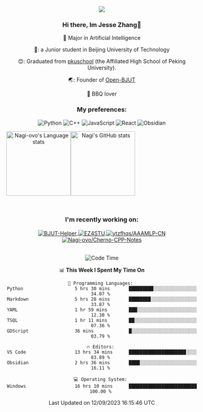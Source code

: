 <div align="center">
  <img src="/assets/gif.webp" style="max-width: 100%; height: auto;">

 ### Hi there, Im Jesse Zhang👋
  :orange_book: Major in Artificial Intelligence
  
  🔬: a Junior student in Beijing University of Technology
  
  😊: Graduated from [pkuschool](https://www.pkuschool.edu.cn/) (the Affiliated High School of Peking University).
  
  🌏: Founder of [Open-BJUT](https://github.com/Open-BJUT)
  
  :meat_on_bone: BBQ lover

### My preferences:
![Python](https://img.shields.io/badge/python-3670A0?style=for-the-badge&logo=python&logoColor=ffdd54)
![C++](https://img.shields.io/badge/c++-%2300599C.svg?style=for-the-badge&logo=c%2B%2B&logoColor=white)
![JavaScript](https://img.shields.io/badge/javascript-%23323330.svg?style=for-the-badge&logo=javascript&logoColor=%23F7DF1E)
![React](https://img.shields.io/badge/react-%2320232a.svg?style=for-the-badge&logo=react&logoColor=%2361DAFB)
![Obsidian](https://img.shields.io/badge/Obsidian-%23483699.svg?style=for-the-badge&logo=obsidian&logoColor=white)
 <!-- ![Docker](https://img.shields.io/badge/docker-%230db7ed.svg?style=for-the-badge&logo=docker&logoColor=white) -->


<div style="display:flex; flex-wrap:wrap; height: 200px;">
  <img height="170" src="https://github-readme-stats-git-main-nagi-ovo.vercel.app/api/top-langs/?username=Nagi-ovo&hide=css,scss,html,java,typescript&layout=compact&card_width=345&card_height=400" alt="Nagi-ovo's Language stats">
  <img height="170" src="https://github-readme-stats-git-main-nagi-ovo.vercel.app/api?username=Nagi-ovo&show_icons=true&theme=radical&orgs=Open-BJUT" alt="Nagi's GitHub stats">
</div>

### I'm recently working on:</a>

 <div>
<a href="https://github.com/Open-BJUT/BJUT-Helper">
  <img align="center" src="https://github-readme-stats-git-main-nagi-ovo.vercel.app/api/pin/?username=Nagi-ovo&repo=BJUT-Helper" alt="BJUT-Helper">
</a>
<a href="https://github.com/Nagi-ovo/EZ4STU">
  <img align="center" src="https://github-readme-stats-git-main-nagi-ovo.vercel.app/api/pin/?username=Nagi-ovo&repo=EZ4STU" alt="EZ4STU">
</a>  
<a href="https://github.com/ytzfhqs/AAAMLP-CN">
  <img align="center" src="https://github-readme-stats-git-main-nagi-ovo.vercel.app/api/pin/?username=ytzfhqs&repo=AAAMLP-CN&show_owner=true" alt="ytzfhqs/AAAMLP-CN">
</a>  
<a href="https://github.com/Nagi-ovo/Cherno-CPP-Notes">
  <img align="center" src="https://github-readme-stats-git-main-nagi-ovo.vercel.app/api/pin/?username=Nagi-ovo&repo=Cherno-CPP-Notes"  alt="Nagi-ovo/Cherno-CPP-Notes">
</a>  
</div>

<br />

<!--START_SECTION:waka-->
![Code Time](http://img.shields.io/badge/Code%20Time-192%20hrs%2044%20mins-blue)

📊 **This Week I Spent My Time On** 

```text
💬 Programming Languages: 
Python                   5 hrs 30 mins       █████████░░░░░░░░░░░░░░░░   34.07 % 
Markdown                 5 hrs 28 mins       ████████░░░░░░░░░░░░░░░░░   33.87 % 
YAML                     1 hr 59 mins        ███░░░░░░░░░░░░░░░░░░░░░░   12.30 % 
TSQL                     1 hr 11 mins        ██░░░░░░░░░░░░░░░░░░░░░░░   07.36 % 
GDScript                 36 mins             █░░░░░░░░░░░░░░░░░░░░░░░░   03.79 % 

🔥 Editors: 
VS Code                  13 hrs 34 mins      █████████████████████░░░░   83.89 % 
Obsidian                 2 hrs 36 mins       ████░░░░░░░░░░░░░░░░░░░░░   16.11 % 

💻 Operating System: 
Windows                  16 hrs 10 mins      █████████████████████████   100.00 % 
```


 Last Updated on 12/09/2023 16:15:46 UTC
<!--END_SECTION:waka-->

</div>








